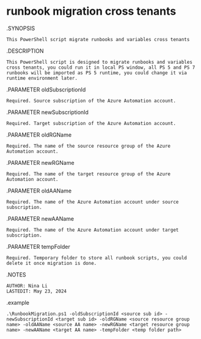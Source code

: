 # runbook migration cross tenants

.SYNOPSIS 

    This PowerShell script migrate runbooks and variables cross tenants 

.DESCRIPTION

    This PowerShell script is designed to migrate runbooks and variables cross tenants, you could run it in local PS window, all PS 5 and PS 7 runbooks will be imported as PS 5 runtime, you could change it via runtime environment later.

.PARAMETER oldSubscriptionId

    Required. Source subscription of the Azure Automation account.

.PARAMETER newSubscriptionId

    Required. Target subscription of the Azure Automation account.
 
.PARAMETER oldRGName

    Required. The name of the source resource group of the Azure Automation account.
    
.PARAMETER newRGName

    Required. The name of the target resource group of the Azure Automation account.

.PARAMETER oldAAName

    Required. The name of the Azure Automation account under source subscription.

.PARAMETER newAAName

    Required. The name of the Azure Automation account under target subscription.

.PARAMETER tempFolder

    Required. Temporary folder to store all runbook scripts, you could delete it once migration is done.

.NOTES

    AUTHOR: Nina Li
    LASTEDIT: May 23, 2024

.example

    .\RunbookMigration.ps1 -oldSubscriptionId <source sub id> -newSubscriptionId <target sub id> -oldRGName <source resource group name> -oldAAName <source AA name> -newRGName <target resource group name> -newAAName <target AA name> -tempFolder <temp folder path>
